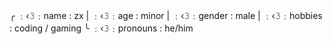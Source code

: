  ╭ ﹕‹𝟹﹕name : zx
 | ﹕‹𝟹﹕age : minor
 | ﹕‹𝟹﹕gender : male
 | ﹕‹𝟹﹕hobbies : coding / gaming
 ╰ ﹕‹𝟹﹕pronouns : he/him

